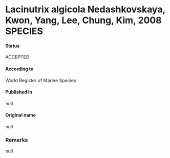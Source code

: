Lacinutrix algicola Nedashkovskaya, Kwon, Yang, Lee, Chung, Kim, 2008 SPECIES
=======

#### Status
ACCEPTED

#### According to
World Register of Marine Species

#### Published in
null

#### Original name
null

### Remarks
null